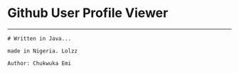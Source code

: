 # Github User Profile Viewer
____

``# Written in Java...``

`made in Nigeria. Lolzz`

`Author: Chukwuka Emi`
